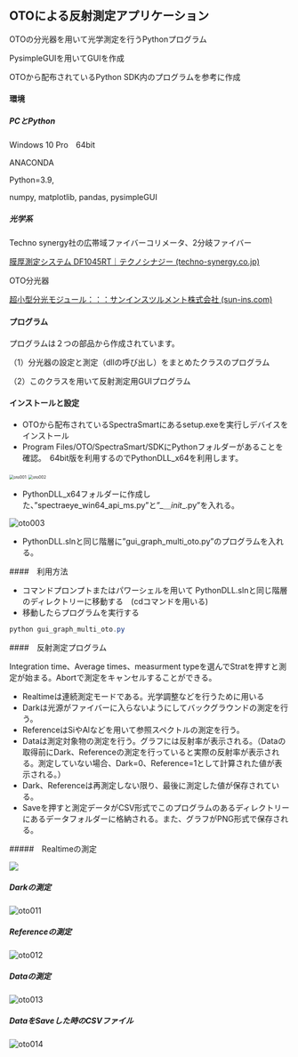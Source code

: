 ## OTOによる反射測定アプリケーション

OTOの分光器を用いて光学測定を行うPythonプログラム

PysimpleGUIを用いてGUIを作成

OTOから配布されているPython SDK内のプログラムを参考に作成



#### 環境

##### PCとPython

Windows 10 Pro　64bit

ANACONDA

Python=3.9, 

numpy,  matplotlib, pandas, pysimpleGUI



##### 光学系

Techno synergy社の広帯域ファイバーコリメータ、2分岐ファイバー

[膜厚測定システム DF1045RT｜テクノシナジー (techno-synergy.co.jp)](http://www.techno-synergy.co.jp/nkd_products/DF1045RT.html)

OTO分光器

[超小型分光モジュール：：：サンインスツルメント株式会社 (sun-ins.com)](http://www.sun-ins.com/lineup5/oto/)



#### プログラム

プログラムは２つの部品から作成されています。

（1）分光器の設定と測定（dllの呼び出し）をまとめたクラスのプログラム

（2）このクラスを用いて反射測定用GUIプログラム



#### インストールと設定

- OTOから配布されているSpectraSmartにあるsetup.exeを実行しデバイスをインストール
- Program Files/OTO/SpectraSmart/SDKにPythonフォルダーがあることを確認。　64bit版を利用するのでPythonDLL_x64を利用します。

<img src="figs/oto001.PNG" alt="oto001" style="zoom:50%;" />

<img src="figs/oto002.PNG" alt="oto002" style="zoom:50%;" />

- PythonDLL_x64フォルダーに作成した、”spectraeye_win64_api_ms.py”と”_＿_init__.py”を入れる。

 ![oto003](figs/oto003.PNG)

- PythonDLL.slnと同じ階層に”gui_graph_multi_oto.py”のプログラムを入れる。



####　利用方法

- コマンドプロンプトまたはパワーシェルを用いて PythonDLL.slnと同じ階層のディレクトリーに移動する　(cdコマンドを用いる)
- 移動したらプログラムを実行する
```powershell
python gui_graph_multi_oto.py
```


####　反射測定プログラム

Integration time、Average times、measurment typeを選んでStratを押すと測定が始まる。Abortで測定をキャンセルすることができる。

- Realtimeは連続測定モードである。光学調整などを行うために用いる
- Darkは光源がファイバーに入らないようにしてバックグラウンドの測定を行う。
- ReferenceはSiやAlなどを用いて参照スペクトルの測定を行う。
- Dataは測定対象物の測定を行う。グラフには反射率が表示される。（Dataの取得前にDark、Referenceの測定を行っていると実際の反射率が表示される。測定していない場合、Dark=0、Reference=1として計算された値が表示される。）
- Dark、Referenceは再測定しない限り、最後に測定した値が保存されている。
- Saveを押すと測定データがCSV形式でこのプログラムのあるディレクトリーにあるデータフォルダーに格納される。また、グラフがPNG形式で保存される。

#####　Realtimeの測定

![](figs/oto010.PNG)



##### Darkの測定

![oto011](figs/oto011.PNG)



##### Referenceの測定

![oto012](figs/oto012.PNG)



##### Dataの測定

![oto013](figs/oto013.PNG)



##### DataをSaveした時のCSVファイル

![oto014](figs/oto014.PNG)
